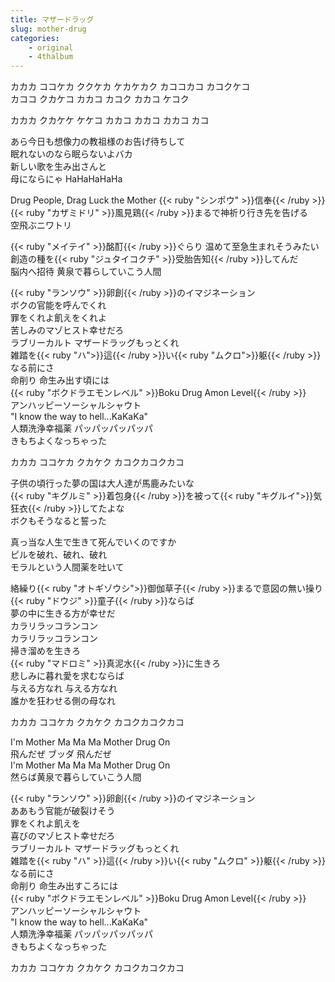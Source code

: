```yaml
---
title: マザードラッグ
slug: mother-drug
categories:
    - original
    - 4thalbum
---
```


カカカ ココケカ ククケカ ケカケカク カココカコ カコクケコ  
カココ クカケコ カカコ カコク カカコ ケコク  

カカカ クカケケ ケケコ カカコ カカコ カカコ カコ  

あら今日も想像力の教祖様のお告げ待ちして  
眠れないのなら眠らないよバカ  
新しい歌を生み出さんと  
母にならにゃ HaHaHaHaHa  

Drug People, Drag Luck the Mother {{< ruby "シンポウ" >}}信奉{{< /ruby >}}  
{{< ruby "カザミドリ" >}}風見鶏{{< /ruby >}}まるで神祈り行き先を告げる  
空飛ぶニワトリ  

{{< ruby "メイテイ" >}}酩酊{{< /ruby >}}ぐらり 温めて至急生まれそうみたい  
創造の種を{{< ruby "ジュタイコクチ" >}}受胎告知{{< /ruby >}}してんだ  
脳内へ招待 黄泉で暮らしていこう人間  

{{< ruby "ランソウ" >}}卵創{{< /ruby >}}のイマジネーション  
ボクの官能を呼んでくれ  
罪をくれよ飢えをくれよ  
苦しみのマゾヒスト幸せだろ  
ラブリーカルト マザードラッグもっとくれ  
雑踏を{{< ruby "ハ">}}這{{< /ruby >}}い{{< ruby "ムクロ">}}躯{{< /ruby >}}なる前にさ  
命削り 命生み出す頃には  
{{< ruby "ボクドラエモンレベル" >}}Boku Drug Amon Level{{< /ruby >}}  
アンハッピーソーシャルシャウト  
"I know the way to hell...KaKaKa"  
人類洗浄幸福薬 パッパッパッパッパ  
きもちよくなっちゃった  

カカカ ココケカ クカケク カコクカコクカコ  

子供の頃行った夢の国は大人達が馬鹿みたいな  
{{< ruby "キグルミ" >}}着包身{{< /ruby >}}を被って{{< ruby "キグルイ">}}気狂衣{{< /ruby >}}してたよな  
ボクもそうなると誓った  

真っ当な人生で生きて死んでいくのですか  
ピルを破れ、破れ、破れ  
モラルという人間薬を吐いて  

絡繰り{{< ruby "オトギゾウシ">}}御伽草子{{< /ruby >}}まるで意図の無い操り{{< ruby "ドウジ" >}}童子{{< /ruby >}}ならば  
夢の中に生きる方が幸せだ  
カラリラッコランコン  
カラリラッコランコン  
掃き溜めを生きろ  
{{< ruby "マドロミ" >}}真泥水{{< /ruby >}}に生きろ  
悲しみに暮れ愛を求むならば  
与える方なれ 与える方なれ  
誰かを狂わせる側の母なれ  

カカカ ココケカ クカケク カコクカコクカコ  

I'm Mother Ma Ma Ma Mother Drug On  
飛んだぜ ブッダ 飛んだぜ  
I'm Mother Ma Ma Ma Mother Drug On  
然らば黄泉で暮らしていこう人間  

{{< ruby "ランソウ" >}}卵創{{< /ruby >}}のイマジネーション  
ああもう官能が破裂けそう  
罪をくれよ飢えを  
喜びのマゾヒスト幸せだろ  
ラブリーカルト マザードラッグもっとくれ  
雑踏を{{< ruby "ハ" >}}這{{< /ruby >}}い{{< ruby "ムクロ" >}}躯{{< /ruby >}}なる前にさ  
命削り 命生み出すころには  
{{< ruby "ボクドラエモンレベル" >}}Boku Drug Amon Level{{< /ruby >}}  
アンハッピーソーシャルシャウト  
"I know the way to hell...KaKaKa"  
人類洗浄幸福薬 パッパッパッパッパ  
きもちよくなっちゃった  

カカカ ココケカ クカケク カコクカコクカコ  
